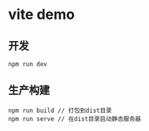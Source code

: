 # vite demo

## 开发

```shell
npm run dev
```

## 生产构建

```shell
npm run build // 打包到dist目录
npm run serve // 在dist目录启动静态服务器
```
